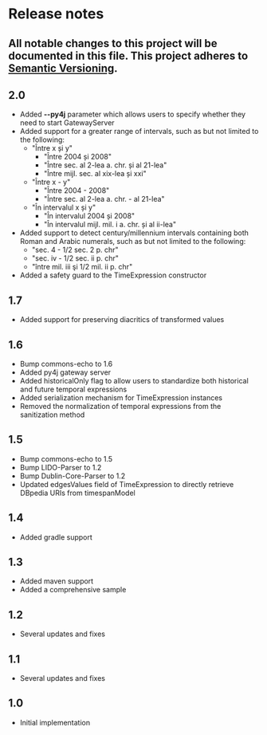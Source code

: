 # Release notes
All notable changes to this project will be documented in this file.
This project adheres to [Semantic Versioning](http://semver.org/).
---

## 2.0
- Added <b>--py4j</b> parameter which allows users to specify whether they need to start GatewayServer
- Added support for a greater range of intervals, such as but not limited to the following:
  - "Între x și y"
    - "Între 2004 și 2008"
    - "Între sec. al 2-lea a. chr. și al 21-lea"
    - "Între mijl. sec. al xix-lea și xxi"
  - "Între x - y"
    - "Între 2004 - 2008"
    - "Între sec. al 2-lea a. chr. - al 21-lea"
  - "În intervalul x și y"
    - "În intervalul 2004 și 2008"
    - "În intervalul mijl. mil. i a. chr. și al ii-lea"
- Added support to detect century/millennium intervals containing both Roman and Arabic numerals, such as but not limited to the following:
  - "sec. 4 - 1/2 sec. 2 p. chr"
  - "sec. iv - 1/2 sec. ii p. chr"
  - "între mil. iii şi 1/2 mil. ii p. chr"
- Added a safety guard to the TimeExpression constructor

## 1.7
- Added support for preserving diacritics of transformed values

## 1.6
- Bump commons-echo to 1.6
- Added py4j gateway server
- Added historicalOnly flag to allow users to standardize both historical and future temporal expressions
- Added serialization mechanism for TimeExpression instances
- Removed the normalization of temporal expressions from the sanitization method

## 1.5
- Bump commons-echo to 1.5
- Bump LIDO-Parser to 1.2
- Bump Dublin-Core-Parser to 1.2
- Updated edgesValues field of TimeExpression to directly retrieve DBpedia URIs from timespanModel

## 1.4
- Added gradle support

## 1.3
- Added maven support
- Added a comprehensive sample

## 1.2
- Several updates and fixes

## 1.1
- Several updates and fixes

## 1.0
- Initial implementation